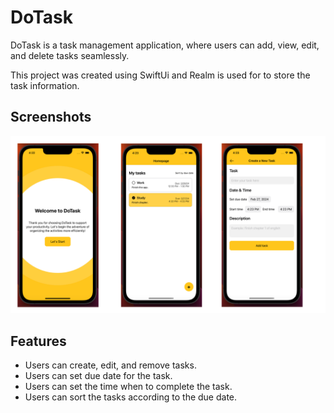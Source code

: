 # DoTask

DoTask is a task management application, where users can add, view, edit, and delete tasks seamlessly.

This project was created using SwiftUi and Realm is used for to store the task information.

## Screenshots

![App Screenshot](https://github.com/nishi2803/DoTask/blob/main/Screenshots/screenshot.png?raw="true")




## Features
- Users can create, edit, and remove tasks.
- Users can set due date for the task.
- Users can set the time when to complete the task.
- Users can sort the tasks according to the due date.
